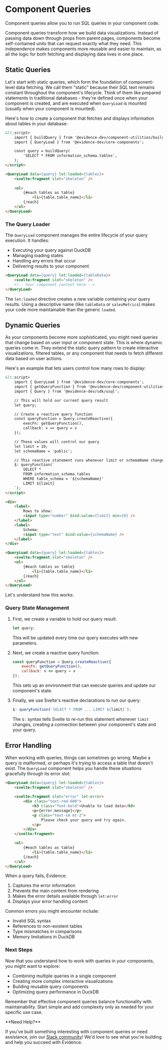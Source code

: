 # Component Queries

Component queries allow you to run SQL queries in your component code.

Component queries transform how we build data visualizations. Instead of passing data down through props from parent pages, components become self-contained units that can request exactly what they need. This independence makes components more reusable and easier to maintain, as all the logic for both fetching and displaying data lives in one place.

## Static Queries

Let's start with static queries, which form the foundation of component-level data fetching. We call them "static" because their SQL text remains constant throughout the component's lifecycle. Think of them like prepared statements in traditional databases - they're defined once when your component is created, and are executed when `QueryLoad` is mounted (usually when your component is mounted).

Here's how to create a component that fetches and displays information about tables in your database:

```html title="components/TableList.svelte"
&lt;script>
    import { buildQuery } from '@evidence-dev/component-utilities/buildQuery';
    import { QueryLoad } from '@evidence-dev/core-components';

    const query = buildQuery(
        'SELECT * FROM information_schema.tables',
    );
</script>

<QueryLoad data={query} let:loaded={tables}>
    <svelte:fragment slot="skeleton" />
    
    <ul>
        {#each tables as table}
            <li>{table.table_name}</li>
        {/each}
    </ul>
</QueryLoad>
```

### The Query Loader

The `QueryLoad` component manages the entire lifecycle of your query execution. It handles:
- Executing your query against DuckDB
- Managing loading states
- Handling any errors that occur
- Delivering results to your component

```html
<QueryLoad data={query} let:loaded={tableData}>
    <svelte:fragment slot="skeleton" />
    <!-- Your component content here -->
</QueryLoad>
```

The `let:loaded` directive creates a new variable containing your query results. Using a descriptive name (like `tableData` or `salesMetrics`) makes your code more maintainable than the generic `loaded`.

## Dynamic Queries

As your components become more sophisticated, you might need queries that change based on user input or component state. This is where dynamic queries come in. They extend the static query pattern to create interactive visualizations, filtered tables, or any component that needs to fetch different data based on user actions.

Here's an example that lets users control how many rows to display:

```html title="components/DynamicTableList.svelte"
&lt;script>
    import { QueryLoad } from '@evidence-dev/core-components';
    import { getQueryFunction } from '@evidence-dev/component-utilities/buildQuery';
    import { Query } from '@evidence-dev/sdk/usql';

    // This will hold our current query result
    let query;

    // Create a reactive query function
    const queryFunction = Query.createReactive({
        execFn: getQueryFunction(),
        callback: v => query = v
    });

    // These values will control our query
    let limit = 10;
    let schemaName = 'public';

    // This reactive statement runs whenever limit or schemaName change
    $: queryFunction(`
        SELECT * 
        FROM information_schema.tables 
        WHERE table_schema = '${schemaName}'
        LIMIT ${limit}
    `);
</script>

<div>
    <label>
        Rows to show:
        <input type="number" bind:value={limit} min={0} />
    </label>
    <label>
        Schema:
        <input type="text" bind:value={schemaName} />
    </label>
</div>

<QueryLoad data={query} let:loaded={tables}>
    <svelte:fragment slot="skeleton" />
    <ul>
        {#each tables as table}
            <li>{table.table_name}</li>
        {/each}
    </ul>
</QueryLoad>
```

Let's understand how this works:

### Query State Management

1. First, we create a variable to hold our query result:
   ```javascript
   let query;
   ```
   This will be updated every time our query executes with new parameters.

2. Next, we create a reactive query function:
   ```javascript
   const queryFunction = Query.createReactive({
       execFn: getQueryFunction(),
       callback: v => query = v
   });
   ```
   This sets up an environment that can execute queries and update our component's state.

3. Finally, we use Svelte's reactive declarations to run our query:
   ```javascript
   $: queryFunction(`SELECT * FROM ... LIMIT ${limit}`);
   ```
   The `$:` syntax tells Svelte to re-run this statement whenever `limit` changes, creating a connection between your component's state and your query.

## Error Handling

When working with queries, things can sometimes go wrong. Maybe a query is malformed, or perhaps it's trying to access a table that doesn't exist. The `QueryLoad` component helps you handle these situations gracefully through its error slot:

```html
<QueryLoad data={query} let:loaded={tables}>
    <svelte:fragment slot="skeleton" />
    
    <svelte:fragment slot="error" let:error>
        <div class="text-red-600">
            <h3 class="font-bold">Unable to load data</h3>
            <p>{error.message}</p>
            <p class="text-sm mt-2">
                Please check your query and try again.
            </p>
        </div>
    </svelte:fragment>

    <ul>
        {#each tables as table}
            <li>{table.table_name}</li>
        {/each}
    </ul>
</QueryLoad>
```

When a query fails, Evidence:
1. Captures the error information
2. Prevents the main content from rendering
3. Makes the error details available through `let:error`
4. Displays your error handling content

Common errors you might encounter include:
- Invalid SQL syntax
- References to non-existent tables
- Type mismatches in comparisons
- Memory limitations in DuckDB

### Next Steps

Now that you understand how to work with queries in your components, you might want to explore:
- Combining multiple queries in a single component
- Creating more complex interactive visualizations
- Building reusable query components
- Optimizing query performance in DuckDB

Remember that effective component queries balance functionality with maintainability. Start simple and add complexity only as needed for your specific use case.

<Alert status="info">
**Need Help?**

If you've built something interesting with component queries or need assistance, join our [Slack community](https://slack.evidence.dev)! We'd love to see what you're building and help you succeed with Evidence.
</Alert>